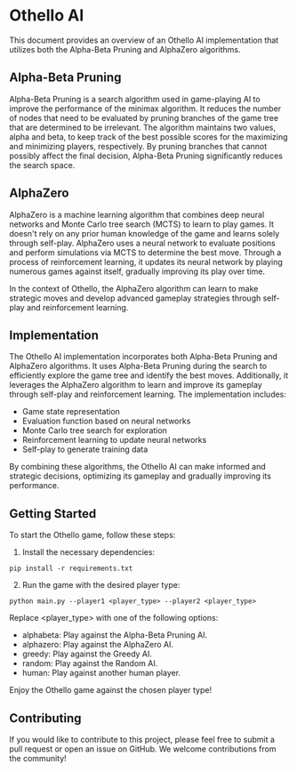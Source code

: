 # Othello AI

This document provides an overview of an Othello AI implementation that utilizes both the Alpha-Beta Pruning and AlphaZero algorithms.

## Alpha-Beta Pruning

Alpha-Beta Pruning is a search algorithm used in game-playing AI to improve the performance of the minimax algorithm. It reduces the number of nodes that need to be evaluated by pruning branches of the game tree that are determined to be irrelevant. The algorithm maintains two values, alpha and beta, to keep track of the best possible scores for the maximizing and minimizing players, respectively. By pruning branches that cannot possibly affect the final decision, Alpha-Beta Pruning significantly reduces the search space.

## AlphaZero

AlphaZero is a machine learning algorithm that combines deep neural networks and Monte Carlo tree search (MCTS) to learn to play games. It doesn't rely on any prior human knowledge of the game and learns solely through self-play. AlphaZero uses a neural network to evaluate positions and perform simulations via MCTS to determine the best move. Through a process of reinforcement learning, it updates its neural network by playing numerous games against itself, gradually improving its play over time.

In the context of Othello, the AlphaZero algorithm can learn to make strategic moves and develop advanced gameplay strategies through self-play and reinforcement learning.

## Implementation

The Othello AI implementation incorporates both Alpha-Beta Pruning and AlphaZero algorithms. It uses Alpha-Beta Pruning during the search to efficiently explore the game tree and identify the best moves. Additionally, it leverages the AlphaZero algorithm to learn and improve its gameplay through self-play and reinforcement learning. The implementation includes:

- Game state representation
- Evaluation function based on neural networks
- Monte Carlo tree search for exploration
- Reinforcement learning to update neural networks
- Self-play to generate training data

By combining these algorithms, the Othello AI can make informed and strategic decisions, optimizing its gameplay and gradually improving its performance.

## Getting Started

To start the Othello game, follow these steps:

1. Install the necessary dependencies:

```
pip install -r requirements.txt
```

2. Run the game with the desired player type:

```
python main.py --player1 <player_type> --player2 <player_type>
```

Replace <player_type> with one of the following options:

* alphabeta: Play against the Alpha-Beta Pruning AI.
* alphazero: Play against the AlphaZero AI.
* greedy: Play against the Greedy AI.
* random: Play against the Random AI.
* human: Play against another human player.

Enjoy the Othello game against the chosen player type!

## Contributing
If you would like to contribute to this project, please feel free to submit a pull request or open an issue on GitHub. We welcome contributions from the community!